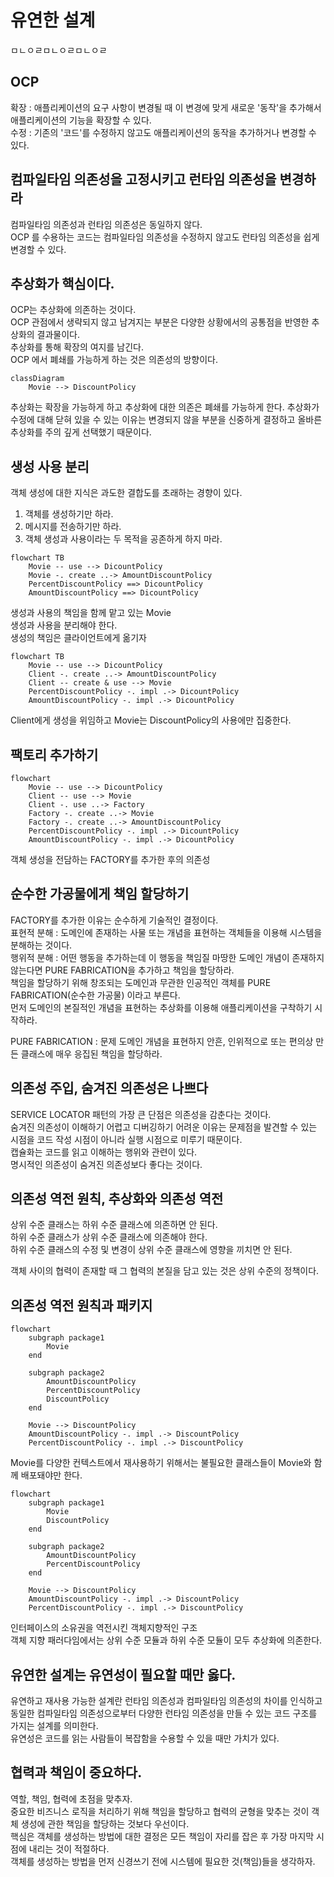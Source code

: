# 유연한 설계

ㅁㄴㅇㄹㅁㄴㅇㄹㅁㄴㅇㄹ

## OCP

확장 : 애플리케이션의 요구 사항이 변경될 때 이 변경에 맞게 새로운 '동작'을 추가해서 애플리케이션의 기능을 확장할 수 있다.<br />
수정 : 기존의 '코드'를 수정하지 않고도 애플리케이션의 동작을 추가하거나 변경할 수 있다.<br />

## 컴파일타임 의존성을 고정시키고 런타임 의존성을 변경하라

컴파일타임 의존성과 런타임 의존성은 동일하지 않다.<br />
OCP 를 수용하는 코드는 컴파일타임 의존성을 수정하지 않고도 런타임 의존성을 쉽게 변경할 수 있다.<br />

## 추상화가 핵심이다.

OCP는 추상화에 의존하는 것이다.<br />
OCP 관점에서 생략되지 않고 남겨지는 부분은 다양한 상황에서의 공통점을 반영한 추상화의 결과물이다.<br />
추상화를 통해 확장의 여지를 남긴다.<br />
OCP 에서 폐쇄를 가능하게 하는 것은 의존성의 방향이다.<br />

```mermaid
classDiagram
    Movie --> DiscountPolicy
```

추상화는 확장을 가능하게 하고 추상화에 대한 의존은 폐쇄를 가능하게 한다.
추상화가 수정에 대해 닫혀 있을 수 있는 이유는 변경되지 않을 부분을 신중하게 결정하고 올바른 추상화를 주의 깊게 선택했기 때문이다.<br />

## 생성 사용 분리

객체 생성에 대한 지식은 과도한 결합도를 초래하는 경향이 있다.<br />

1. 객체를 생성하기만 하라.
2. 메시지를 전송하기만 하라.
3. 객체 생성과 사용이라는 두 목적을 공존하게 하지 마라.<br />

```mermaid
flowchart TB
    Movie -- use --> DicountPolicy
    Movie -. create ..-> AmountDiscountPolicy
    PercentDiscountPolicy ==> DicountPolicy
    AmountDiscountPolicy ==> DicountPolicy
```

생성과 사용의 책임을 함께 맡고 있는 Movie<br />
생성과 사용을 분리해야 한다.<br />
생성의 책임은 클라이언트에게 옮기자<br />

```mermaid
flowchart TB
    Movie -- use --> DicountPolicy
    Client -. create ..-> AmountDiscountPolicy
    Client -- create & use --> Movie
    PercentDiscountPolicy -. impl .-> DicountPolicy
    AmountDiscountPolicy -. impl .-> DicountPolicy
```

Client에게 생성을 위임하고 Movie는 DiscountPolicy의 사용에만 집중한다.<br />

## 팩토리 추가하기

```mermaid
flowchart
    Movie -- use --> DicountPolicy
    Client -- use --> Movie
    Client -. use ..-> Factory
    Factory -. create ..-> Movie
    Factory -. create ..-> AmountDiscountPolicy
    PercentDiscountPolicy -. impl .-> DicountPolicy
    AmountDiscountPolicy -. impl .-> DicountPolicy
```

객체 생성을 전담하는 FACTORY를 추가한 후의 의존성<br/>

## 순수한 가공물에게 책임 할당하기

FACTORY를 추가한 이유는 순수하게 기술적인 결정이다.<br />
표현적 분해 : 도메인에 존재하는 사물 또는 개념을 표현하는 객체들을 이용해 시스템을 분해하는 것이다.<br />
행위적 분해 : 어떤 행동을 추가하는데 이 행동을 책임질 마땅한 도메인 개념이 존재하지 않는다면 PURE FABRICATION을 추가하고 책임을 할당하라.<br />
책임을 할당하기 위해 창조되는 도메인과 무관한 인공적인 객체를 PURE FABRICATION(순수한 가공물) 이라고 부른다.<br />
먼저 도메인의 본질적인 개념을 표현하는 추상화를 이용해 애플리케이션을 구착하기 시작하라.<br />

PURE FABRICATION : 문제 도메인 개념을 표현하지 안흔, 인위적으로 또는 편의상 만든 클래스에 매우 응집된 책임을 할당하라.<br />

## 의존성 주입, 숨겨진 의존성은 나쁘다

SERVICE LOCATOR 패턴의 가장 큰 단점은 의존성을 감춘다는 것이다.<br />
숨겨진 의존성이 이해하기 어렵고 디버깅하기 어려운 이유는 문제점을 발견할 수 있는 시점을 코드 작성 시점이 아니라 실행 시점으로 미루기 때문이다.<br />
캡슐화는 코드를 읽고 이해하는 행위와 관련이 있다.<br />
명시적인 의존성이 숨겨진 의존성보다 좋다는 것이다.<br />

## 의존성 역전 원칙, 추상화와 의존성 역전

상위 수준 클래스는 하위 수준 클래스에 의존하면 안 된다.<br />
하위 수준 클래스가 상위 수준 클래스에 의존해야 한다.<br />
하위 수준 클래스의 수정 및 변경이 상위 수준 클래스에 영향을 끼치면 안 된다.<br />

객체 사이의 협력이 존재할 때 그 협력의 본질을 담고 있는 것은 상위 수준의 정책이다.<br />

## 의존성 역전 원칙과 패키지

```mermaid
flowchart
    subgraph package1
        Movie
    end

    subgraph package2
        AmountDiscountPolicy
        PercentDiscountPolicy
        DiscountPolicy
    end

    Movie --> DiscountPolicy
    AmountDiscountPolicy -. impl .-> DiscountPolicy
    PercentDiscountPolicy -. impl .-> DiscountPolicy
```

Movie를 다양한 컨텍스트에서 재사용하기 위해서는 불필요한 클래스들이 Movie와 함께 배포돼야만 한다.

```mermaid
flowchart
    subgraph package1
        Movie
        DiscountPolicy
    end

    subgraph package2
        AmountDiscountPolicy
        PercentDiscountPolicy
    end

    Movie --> DiscountPolicy
    AmountDiscountPolicy -. impl .-> DiscountPolicy
    PercentDiscountPolicy -. impl .-> DiscountPolicy
```

인터페이스의 소유권을 역전시킨 객체지향적인 구조<br />
객체 지향 패러다임에서는 상위 수준 모듈과 하위 수준 모듈이 모두 추상화에 의존한다.<br />

## 유연한 설계는 유연성이 필요할 때만 옳다.

유연하고 재사용 가능한 설계란 런타임 의존성과 컴파일타임 의존성의 차이를 인식하고 동일한 컴파일타임 의존성으로부터 다양한 런타임 의존성을 만들 수 있는 코드 구조를 가지는 설계를 의미한다.<br />
유연성은 코드를 읽는 사람들이 복잡함을 수용할 수 있을 때만 가치가 있다.<br />

## 협력과 책임이 중요하다.

역할, 책임, 협력에 초점을 맞추자.<br />
중요한 비즈니스 로직을 처리하기 위해 책임을 할당하고 협력의 균형을 맞추는 것이 객체 생성에 관한 책임을 할당하는 것보다 우선이다.<br />
핵심은 객체를 생성하는 방법에 대한 결정은 모든 책임이 자리를 잡은 후 가장 마지막 시점에 내리는 것이 적절하다.<br />
객체를 생성하는 방법을 먼저 신경쓰기 전에 시스템에 필요한 것(책임)들을 생각하자.<br />